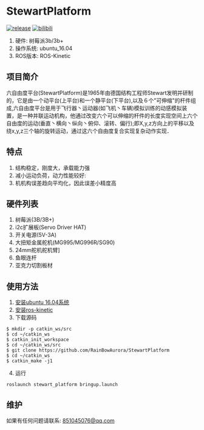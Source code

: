 # StewartPlatform
[![release](https://img.shields.io/github/release/RainBowAurora/StewartPlatform.svg)](https://github.com/RainBowAurora/StewartPlatform/releases)
[![bilibili](https://img.shields.io/badge/bilibili-video-red)](https://www.bilibili.com/video/BV1Gp4y1a7Tx)

1. 硬件: 树莓派3b/3b+
2. 操作系统: ubuntu\_16.04
3. ROS版本: ROS-Kinetic

## 项目简介
六自由度平台(StewartPlatform)是1965年由德国结构工程师Stewart发明并研制的，它是由一个动平台(上平台)和一个静平台(下平台),以及６个"可伸缩"的杆件组成,六自由度平台是用于飞行器丶运动器(如飞机丶车辆)模拟训练的动感模拟装置，是一种并联运动机构，他通过改变六个可以伸缩的杆件的长度实现空间上六个自由度的运动(垂直丶横向丶纵向丶俯仰、滚转、偏行);即X,y,z方向上的平移以及绕x,y,z三个轴的旋转运动，通过这六个自由度复合实现复杂动作实现．

## 特点
1. 结构稳定，刚度大，承载能力强
2. 减小运动负荷，动力性能较好:
3. 机机构误差趋向平均化，因此误差小精度高

## 硬件列表
1. 树莓派(3B/3B+)
2. i2c扩展板(Servo Driver HAT)
3. 开关电源(5V-3A)
4. 大扭矩金属舵机(MG995/MG996R/SG90)
5. 24mm舵机舵机臂]
6. 鱼眼连杆
7. 亚克力切割板材

## 使用方法
1. [安装ubuntu 16.04系统](https://jingyan.baidu.com/article/3c48dd348bc005e10be358eb.html)
2. [安装ros-kinetic](http://wiki.ros.org/kinetic/Installation/Ubuntu)
3. 下载源码
```
$ mkdir -p catkin_ws/src
$ cd ~/catkin_ws
$ catkin_init_workspace
$ cd ~/catkin_ws/src
$ git clone https://github.com/RainBowAurora/StewartPlatform
$ cd ~/catkin_ws
$ catkin_make -j1
```
4. 运行
```
roslaunch stewart_platform bringup.launch
```

## 维护
如果有任何问题请联系: 851045076@qq.com

